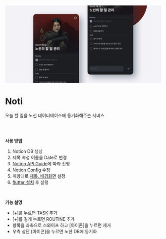 ![cover](./assets/cover.png)

# Noti

오늘 할 일을 노션 데이터베이스에 동기화해주는 서비스

<br/>
<br/>

**사용 방법**

1. Notion DB 생성
2. 제목 속성 이름을 Date로 변경
3. [Notion API Guide](https://developers.notion.com/docs/getting-started)에 따라 진행
4. [Notion Config](./lib/notion/notion_config.exam.dart) 수정
5. 취향대로 [제목, 배경화면](./lib/styles/brand.dart) 설정
6. [flutter 설치](https://docs.flutter.dev/get-started) 후 실행

<br/>

**기능 설명**

- [+]를 누르면 TASK 추가
- [+]를 길게 누르면 ROUTINE 추가
- 항목을 좌측으로 스와이프 하고 [아이콘]을 누르면 제거
- 우측 상단 [아이콘]을 누르면 노션 DB에 동기화
